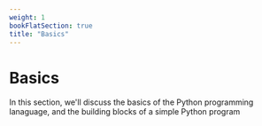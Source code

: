 ```yaml
---
weight: 1
bookFlatSection: true
title: "Basics"
---
```


# Basics

In this section, we'll discuss the basics of the Python programming lanaguage, and the building blocks of a simple Python program
